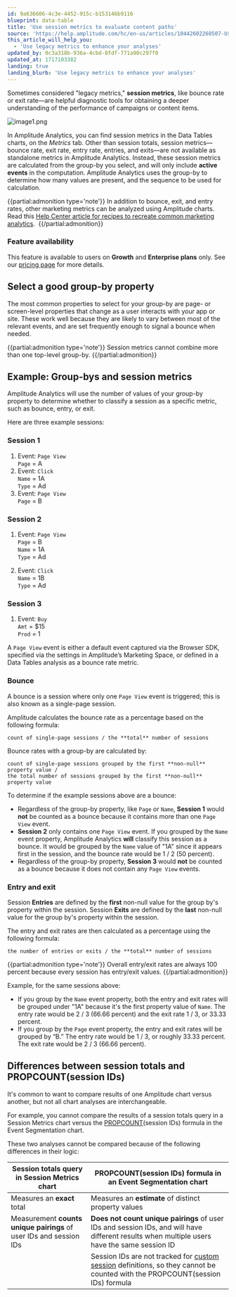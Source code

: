 ```yaml
---
id: 9a636606-4c3e-4452-915c-b153146b9116
blueprint: data-table
title: 'Use session metrics to evaluate content paths'
source: 'https://help.amplitude.com/hc/en-us/articles/10442602260507-Use-session-metrics-to-evaluate-content-paths'
this_article_will_help_you:
  - 'Use legacy metrics to enhance your analyses'
updated_by: 0c3a318b-936a-4cbd-8fdf-771a90c297f0
updated_at: 1717103382
landing: true
landing_blurb: 'Use legacy metrics to enhance your analyses'
---
```

Sometimes considered "legacy metrics," **session metrics**, like bounce rate or exit rate—are helpful diagnostic tools for obtaining a deeper understanding of the performance of campaigns or content items. 

![image1.png](/docs/output/img/data-tables/image1-png.png)

In Amplitude Analytics, you can find session metrics in the Data Tables charts, on the *Metrics* tab. Other than session totals, session metrics—bounce rate, exit rate, entry rate, entries, and exits—are not available as standalone metrics in Amplitude Analytics. Instead, these session metrics are calculated from the group-by you select, and will only include **active events** in the computation. Amplitude Analytics uses the group-by to determine how many values are present, and the sequence to be used for calculation. 

{{partial:admonition type='note'}}
 In addition to bounce, exit, and entry rates, other marketing metrics can be analyzed using Amplitude charts. Read this [Help Center article for recipes to recreate common marketing analytics](https://help.amplitude.com/hc/en-us/articles/23990255180443-Marketing-metrics-recipes). 
{{/partial:admonition}}

### Feature availability

This feature is available to users on **Growth** and **Enterprise plans** only. See our [pricing page](https://amplitude.com/pricing) for more details.

## Select a good group-by property

The most common properties to select for your group-by are page- or screen-level properties that change as a user interacts with your app or site. These work well because they are likely to vary between most of the relevant events, and are set frequently enough to signal a bounce when needed.

{{partial:admonition type='note'}}
 Session metrics cannot combine more than one top-level group-by.
{{/partial:admonition}}

## Example: Group-bys and session metrics

Amplitude Analytics will use the number of values of your group-by property to determine whether to classify a session as a specific metric, such as bounce, entry, or exit.

Here are three example sessions:

### Session 1

1. Event: `Page View`  
	`Page` = A
2. Event: `Click`  
	`Name` = 1A  
	`Type` = Ad
3. Event: `Page View`  
	`Page` = B

### Session 2

1. Event: `Page View`  
	`Page` = B  
	`Name` = 1A  
	`Type` = Ad

2. Event: `Click`  
	`Name` = 1B  
	`Type` = Ad

### Session 3

1. Event: `Buy`  
	`Amt` = $15  
	`Prod` = 1

A `Page View` event is either a default event captured via the Browser SDK, specified via the settings in Amplitude’s Marketing Space, or defined in a Data Tables analysis as a bounce rate metric.

### Bounce

A bounce is a session where only one `Page View` event is triggered; this is also known as a single-page session. 

Amplitude calculates the bounce rate as a percentage based on the following formula: 

```
count of single-page sessions / the **total** number of sessions
```

Bounce rates with a group-by are calculated by:

```
count of single-page sessions grouped by the first **non-null** property value /   
the total number of sessions grouped by the first **non-null** property value
```

To determine if the example sessions above are a bounce:

* Regardless of the group-by property, like `Page` or `Name`, **Session 1** would **not** be counted as a bounce because it contains more than one `Page View` event.
* **Session 2** only contains one `Page View` event. If you grouped by the `Name` event property, Amplitude Analytics **will** classify this session as a bounce. It would be grouped by the `Name` value of "1A" since it appears first in the session, and the bounce rate would be 1 / 2 (50 percent).
* Regardless of the group-by property, **Session 3** would **not** be counted as a bounce because it does not contain any `Page View` events.

### Entry and exit

Session **Entries** are defined by the **first** non-null value for the group by's property within the session. Session **Exits** are defined by the **last** non-null value for the group by's property within the session.

The entry and exit rates are then calculated as a percentage using the following formula:

```
the number of entries or exits / the **total** number of sessions
```

{{partial:admonition type='note'}}
 Overall entry/exit rates are always 100 percent because every session has entry/exit values.
{{/partial:admonition}}

Example, for the same sessions above:

* If you group by the `Name` event property, both the entry and exit rates will be grouped under "1A" because it's the first property value of `Name`. The entry rate would be 2 / 3 (66.66 percent) and the exit rate 1 / 3, or 33.33 percent.
* If you group by the `Page` event property, the entry and exit rates will be grouped by “B.” The entry rate would be 1 / 3, or roughly 33.33 percent. The exit rate would be 2 / 3 (66.66 percent).

## Differences between session totals and PROPCOUNT(session IDs)

It's common to want to compare results of one Amplitude chart versus another, but not all chart analyses are interchangeable.

For example, you cannot compare the results of a session totals query in a Session Metrics chart versus the [PROPCOUNT](/docs/analytics/charts/event-segmentation/event-segmentation-custom-formulas)(session IDs) formula in the Event Segmentation chart.

These two analyses cannot be compared because of the following differences in their logic:

| Session totals query in Session Metrics chart                 | PROPCOUNT(session IDs) formula in an Event Segmentation chart                                                                                                                                                                                                                                                                                            |
| ------------------------------------------------------------------ | ------------------------------------------------------------------------------------------------------------------------------------------------------------------------------------------------------------------------------------------------------------------------------------------------------------------------------------------------------------------ |
| Measures an **exact** total                                        | Measures an **estimate** of distinct property values                                                                                                                                                                                                                                                                                                             |
| Measurement **counts unique pairings** of user IDs and session IDs | **Does not count unique pairings** of user IDs and session IDs, and will have different results when multiple users have the same session ID                                                                                                                                                                                                                       |
|                                                                    | Session IDs are not tracked for [custom session](https://help.amplitude.com/hc/en-us/articles/115002323627-Track-sessions#h_a832c1ce-717a-4ab3-b205-9d7ed418ef1a "https://help.amplitude.com/hc/en-us/articles/115002323627-Track-sessions#h_a832c1ce-717a-4ab3-b205-9d7ed418ef1a") definitions, so they cannot be counted with the PROPCOUNT(session IDs) formula |
